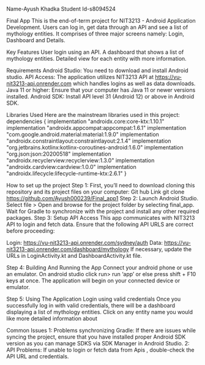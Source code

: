 Name-Ayush Khadka
Student Id-s8094524

Final App
This is the end-of-term project for NIT3213 - Android Application Development. Users can log in, get data through an API and see a list of mythology entities. It comprises of three major screens namely: Login, Dashboard and Details.

Key Features
User login using an API.
A dashboard that shows a list of mythology entities.
Detailed view for each entity with more information.


Requirements
Android Studio: You need to download and install Android studio.
API Access: The application utilizes NIT3213 API at https://vu-nit3213-api.onrender.com which handles logins as well as data downloads.
Java 11 or higher: Ensure that your computer has Java 11 or newer versions installed.
Android SDK: Install API level 31 (Android 12) or above in Android SDK.


Libraries Used
Here are the mainstream libraries used in this project:
dependencies {
implementation "androidx.core:core-ktx:1.10.1"
implementation "androidx.appcompat:appcompat:1.6.1"
implementation "com.google.android.material:material:1.9.0"
implementation "androidx.constraintlayout:constraintlayout:2.1.4"
implementation "org.jetbrains.kotlinx:kotlinx-coroutines-android:1.6.0"
implementation "org.json:json:20200518"
implementation "androidx.recyclerview:recyclerview:1.3.0"
implementation "androidx.cardview:cardview:1.0.0"
implementation "androidx.lifecycle:lifecycle-runtime-ktx:2.6.1"
}


How to set up the project
Step 1:
First, you’ll need to download cloning this repository and its project files on your computer:
Git hub Link
git clone https://github.com/Ayush000239/Final_app1
Step 2:
Launch Android Studio.
Select file > Open and browse for the project folder by selecting final_app.
Wait for Gradle to synchronize with the project and install any other required packages.
Step 3:
 Setup API Access
This app communicates with NIT3213 API to login and fetch data.
Ensure that the following API URLS are correct before proceeding:

Login: https://vu-nit3213-api.onrender.com/sydney/auth
Data: https://vu-nit3213-api.onrender.com/dashboard/mythology
If necessary, update the URLs in LoginActivity.kt and DashboardActivity.kt file.

Step 4:
Building And Running the App
Connect your android phone or use an emulator.
On android studio click run> run ‘app’ or else press shift + F10 keys at once.
The application will begin on your connected device or emulator.

Step 5:
Using The Application
Login using valid credentials
Once you successfully log in with valid credentials, there will be a dashboard displaying a list of mythology entities.
Click on any entity name you would like more detailed information about

Common Issues
1: Problems synchronizing Gradle: If there are issues while syncing the project, ensure that you have installed proper Android SDK version as you can manage SDKS via SDK Manager in Android Studio.
2: API Problems: If unable to login or fetch data from Apis , double-check the API URL and credentials.
